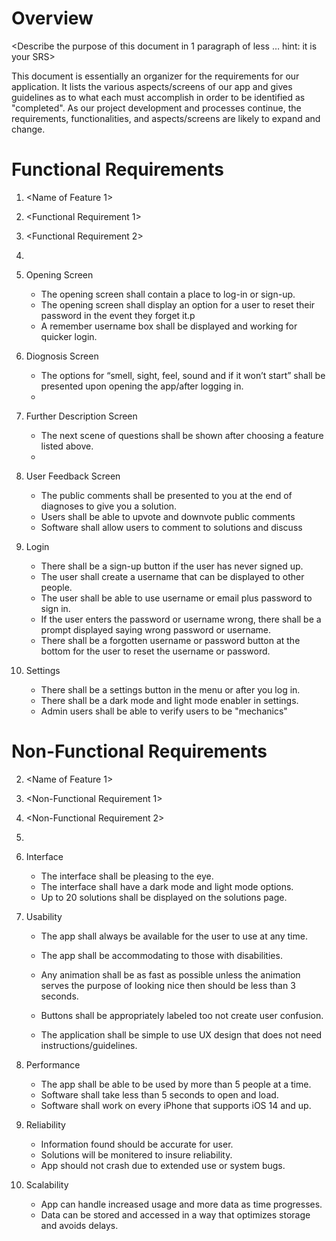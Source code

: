 # Overview
<Describe the purpose of this document in 1 paragraph of less … hint: it is
your SRS>

This document is essentially an organizer for the requirements for our application. It lists the various aspects/screens of our app and gives
guidelines as to what each must accomplish in order to be identified as "completed". As our project development and processes continue, the requirements, functionalities, and aspects/screens are likely to expand and change.


# Functional Requirements
1. <Name of Feature 1>
 1. <Functional Requirement 1>
 2. <Functional Requirement 2>
 3. <And so on>
 
2. Opening Screen
    * The opening screen shall contain a place to log-in or sign-up.
    * The opening screen shall display an option for a user to reset their password in the event they forget it.p
    * A remember username box shall be displayed and working for quicker login.

3. Diognosis Screen
     * The options for “smell, sight, feel, sound and if it won’t start” shall be presented upon opening the app/after logging in.
     *
     
4. Further Description Screen
    * The next scene of questions shall be shown after choosing a feature listed above.
    *
 
 5. User Feedback Screen
    * The public comments shall be presented to you at the end of diagnoses to give you a solution.
    * Users shall be able to upvote and downvote public comments
    * Software shall allow users to comment to solutions and discuss
 
 6. Login
    * There shall be a sign-up button if the user has never signed up. 
    * The user shall create a username that can be displayed to other people.
    * The user shall be able to use username or email plus password to sign in.
    * If the user enters the password or username wrong, there shall be a prompt displayed saying wrong password or username.   
    * There shall be a forgotten username or password button at the bottom for the user to reset the username or password.

 
7. Settings
    * There shall be a settings button in the menu or after you log in.
    * There shall be a dark mode and light mode enabler in settings.
    * Admin users shall be able to verify users to be "mechanics"

 
 
# Non-Functional Requirements
2. <Name of Feature 1>
 1. <Non-Functional Requirement 1>
 2. <Non-Functional Requirement 2>
 3. <And so on>
 
1. Interface
    * The interface shall be pleasing to the eye.
    * The interface shall have a dark mode and light mode options.
    * Up to 20 solutions shall be displayed on the solutions page.
    
2. Usability
    * The app shall always be available for the user to use at any time.
    * The app shall be accommodating to those with disabilities.
    * Any animation shall be as fast as possible unless the animation serves the purpose of looking nice then should be less than 3 seconds.

    * Buttons shall be appropriately labeled too not create user confusion.
    * The application shall be simple to use UX design that does not need instructions/guidelines. 

 3. Performance
    * The app shall be able to be used by more than 5 people at a time.
    * Software shall take less than 5 seconds to open and load.
    * Software shall work on every iPhone that supports iOS 14 and up.
  
 4. Reliability
    * Information found should be accurate for user.
    * Solutions will be monitered to insure reliability.
    * App should not crash due to extended use or system bugs.
 
 5. Scalability
    * App can handle increased usage and more data as time progresses.
    * Data can be stored and accessed in a way that optimizes storage and avoids delays.

